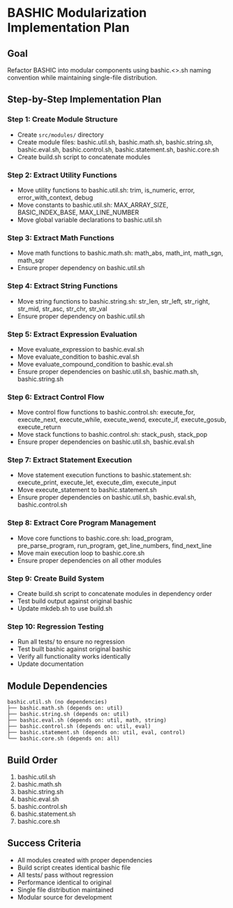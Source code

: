 # BASHIC Modularization Implementation Plan

## Goal
Refactor BASHIC into modular components using bashic.<<module>>.sh naming convention while maintaining single-file distribution.

## Step-by-Step Implementation Plan

### Step 1: Create Module Structure
- Create `src/modules/` directory
- Create module files: bashic.util.sh, bashic.math.sh, bashic.string.sh, bashic.eval.sh, bashic.control.sh, bashic.statement.sh, bashic.core.sh
- Create build.sh script to concatenate modules

### Step 2: Extract Utility Functions
- Move utility functions to bashic.util.sh: trim, is_numeric, error, error_with_context, debug
- Move constants to bashic.util.sh: MAX_ARRAY_SIZE, BASIC_INDEX_BASE, MAX_LINE_NUMBER
- Move global variable declarations to bashic.util.sh

### Step 3: Extract Math Functions
- Move math functions to bashic.math.sh: math_abs, math_int, math_sgn, math_sqr
- Ensure proper dependency on bashic.util.sh

### Step 4: Extract String Functions
- Move string functions to bashic.string.sh: str_len, str_left, str_right, str_mid, str_asc, str_chr, str_val
- Ensure proper dependency on bashic.util.sh

### Step 5: Extract Expression Evaluation
- Move evaluate_expression to bashic.eval.sh
- Move evaluate_condition to bashic.eval.sh
- Move evaluate_compound_condition to bashic.eval.sh
- Ensure proper dependencies on bashic.util.sh, bashic.math.sh, bashic.string.sh

### Step 6: Extract Control Flow
- Move control flow functions to bashic.control.sh: execute_for, execute_next, execute_while, execute_wend, execute_if, execute_gosub, execute_return
- Move stack functions to bashic.control.sh: stack_push, stack_pop
- Ensure proper dependencies on bashic.util.sh, bashic.eval.sh

### Step 7: Extract Statement Execution
- Move statement execution functions to bashic.statement.sh: execute_print, execute_let, execute_dim, execute_input
- Move execute_statement to bashic.statement.sh
- Ensure proper dependencies on bashic.util.sh, bashic.eval.sh, bashic.control.sh

### Step 8: Extract Core Program Management
- Move core functions to bashic.core.sh: load_program, pre_parse_program, run_program, get_line_numbers, find_next_line
- Move main execution loop to bashic.core.sh
- Ensure proper dependencies on all other modules

### Step 9: Create Build System
- Create build.sh script to concatenate modules in dependency order
- Test build output against original bashic
- Update mkdeb.sh to use build.sh

### Step 10: Regression Testing
- Run all tests/ to ensure no regression
- Test built bashic against original bashic
- Verify all functionality works identically
- Update documentation

## Module Dependencies

```
bashic.util.sh (no dependencies)
├── bashic.math.sh (depends on: util)
├── bashic.string.sh (depends on: util)
├── bashic.eval.sh (depends on: util, math, string)
├── bashic.control.sh (depends on: util, eval)
├── bashic.statement.sh (depends on: util, eval, control)
└── bashic.core.sh (depends on: all)
```

## Build Order
1. bashic.util.sh
2. bashic.math.sh
3. bashic.string.sh
4. bashic.eval.sh
5. bashic.control.sh
6. bashic.statement.sh
7. bashic.core.sh

## Success Criteria
- All modules created with proper dependencies
- Build script creates identical bashic file
- All tests/ pass without regression
- Performance identical to original
- Single file distribution maintained
- Modular source for development

